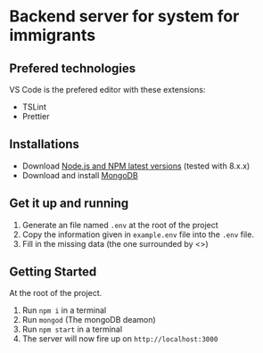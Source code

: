 # Backend server for system for immigrants

## Prefered technologies

VS Code is the prefered editor with these extensions:

- TSLint
- Prettier

## Installations

- Download [Node.js and NPM latest versions](https://nodejs.org/en/) (tested with 8.x.x)
- Download and install [MongoDB](https://www.mongodb.com/)

## Get it up and running

1.  Generate an file named `.env` at the root of the project
2.  Copy the information given in `example.env` file into the `.env` file.
3.  Fill in the missing data (the one surrounded by <>)

## Getting Started

At the root of the project.

1.  Run `npm i` in a terminal
2.  Run `mongod` (The mongoDB deamon)
3.  Run `npm start` in a terminal
4.  The server will now fire up on `http://localhost:3000`
